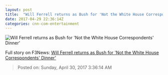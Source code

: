 ```yaml
---
layout: post
title:  "Will Ferrell returns as Bush for 'Not the White House Correspondents' Dinner'"
date: 2017-04-29 22:36:14Z
categories: cnn-com-entertainment
---
```


![Will Ferrell returns as Bush for 'Not the White House Correspondents' Dinner'](http://i2.cdn.turner.com/money/dam/assets/170429143539-will-ferrell-780x439.jpg)




Full story on F3News: [Will Ferrell returns as Bush for 'Not the White House Correspondents' Dinner'](http://www.f3nws.com/n/jYYAgC)

> Posted on: Sunday, April 30, 2017 3:36:14 AM
